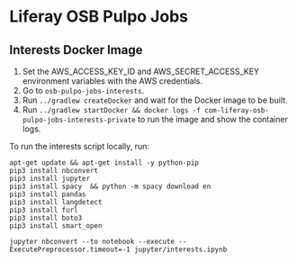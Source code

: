 # Liferay OSB Pulpo Jobs

## Interests Docker Image

1. Set the AWS_ACCESS_KEY_ID and AWS_SECRET_ACCESS_KEY environment variables with the AWS credentials.
2. Go to `osb-pulpo-jobs-interests`.
3. Run `../gradlew createDocker` and wait for the Docker image to be built.
4. Run `../gradlew startDocker && docker logs -f com-liferay-osb-pulpo-jobs-interests-private` to run the image and show the container logs.

To run the interests script locally, run:

```
apt-get update && apt-get install -y python-pip
pip3 install nbconvert
pip3 install jupyter
pip3 install spacy  && python -m spacy download en
pip3 install pandas
pip3 install langdetect
pip3 install furl
pip3 install boto3
pip3 install smart_open

jupyter nbconvert --to notebook --execute --ExecutePreprocessor.timeout=-1 jupyter/interests.ipynb
```
